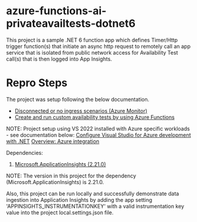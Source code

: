 # azure-functions-ai-privateavailtests-dotnet6
This project is a sample .NET 6 function app which defines Timer/Http trigger function(s) that initiate an async http request to remotely call an app service that is isolated from public network access for Availability Test call(s) that is then logged into App Insights.

# <h1>Repro Steps</h1>

The project was setup following the below documentation.

<ul>
  <li>
    <a href="https://learn.microsoft.com/en-us/azure/azure-monitor/app/availability-private-test#disconnected-or-no-ingress-scenarios" target="_blank">Disconnected or no ingress scenarios (Azure Monitor)</a>
  </li>
  <li>
    <a href="https://learn.microsoft.com/en-us/azure/azure-monitor/app/availability-azure-functions" target="_blank">Create and run custom availability tests by using Azure Functions</a>
  </li>
</ul>

NOTE: Project setup using VS 2022 installed with Azure specific workloads - see documentation below:
<a href="https://docs.microsoft.com/en-us/dotnet/azure/configure-visual-studio" target="_blank">Configure Visual Studio for Azure development with .NET</a>
<a href="https://docs.microsoft.com/en-us/visualstudio/azure/overview-azure-integration?view=vs-2022" target="_blank">Overview: Azure integration</a>

Dependencies:
<ol>
  <li>
    <a href="https://www.nuget.org/packages/Microsoft.ApplicationInsights/" target="_blank">Microsoft.ApplicationInsights (2.21.0)</a>
  </li>
</ol>

NOTE: The version in this project for the dependency (Microsoft.ApplicationInsights) is 2.21.0.

Also, this project can be run locally and successfully demonstrate data ingestion into Application Insights by adding the app setting 'APPINSIGHTS_INSTRUMENTATIONKEY' with a valid instrumentation key value into the project local.settings.json file.
